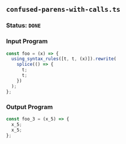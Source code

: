 ## `confused-parens-with-calls.ts`

### Status: `DONE`

### Input Program

```typescript
const foo = (x) => {
  using_syntax_rules([t, t, (x)]).rewrite(
    splice(() => {
      t;
      t;
    })
  );
};
```

### Output Program

```typescript
const foo_3 = (x_5) => {
  x_5;
  x_5;
};
```


